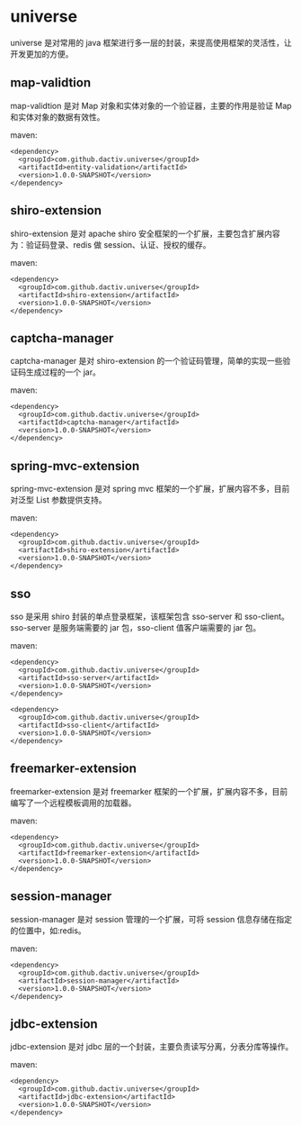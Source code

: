 # universe

universe 是对常用的 java 框架进行多一层的封装，来提高使用框架的灵活性，让开发更加的方便。

## map-validtion

map-validtion 是对 Map 对象和实体对象的一个验证器，主要的作用是验证 Map 和实体对象的数据有效性。

maven:

    <dependency>
      <groupId>com.github.dactiv.universe</groupId>
      <artifactId>entity-validation</artifactId>
      <version>1.0.0-SNAPSHOT</version>
    </dependency>

## shiro-extension

shiro-extension 是对 apache shiro 安全框架的一个扩展，主要包含扩展内容为：验证码登录、redis 做 session、认证、授权的缓存。

maven:

    <dependency>
      <groupId>com.github.dactiv.universe</groupId>
      <artifactId>shiro-extension</artifactId>
      <version>1.0.0-SNAPSHOT</version>
    </dependency>
    
## captcha-manager

captcha-manager 是对 shiro-extension 的一个验证码管理，简单的实现一些验证码生成过程的一个 jar。

maven:

    <dependency>
      <groupId>com.github.dactiv.universe</groupId>
      <artifactId>captcha-manager</artifactId>
      <version>1.0.0-SNAPSHOT</version>
    </dependency>

## spring-mvc-extension

spring-mvc-extension 是对 spring mvc 框架的一个扩展，扩展内容不多，目前对泛型 List 参数提供支持。

maven:

    <dependency>
      <groupId>com.github.dactiv.universe</groupId>
      <artifactId>shiro-extension</artifactId>
      <version>1.0.0-SNAPSHOT</version>
    </dependency>

## sso

sso 是采用 shiro 封装的单点登录框架，该框架包含 sso-server 和 sso-client。sso-server 是服务端需要的 jar 包，sso-client 值客户端需要的 jar 包。

maven:

    <dependency>
      <groupId>com.github.dactiv.universe</groupId>
      <artifactId>sso-server</artifactId>
      <version>1.0.0-SNAPSHOT</version>
    </dependency>

    <dependency>
      <groupId>com.github.dactiv.universe</groupId>
      <artifactId>sso-client</artifactId>
      <version>1.0.0-SNAPSHOT</version>
    </dependency>

## freemarker-extension

freemarker-extension 是对 freemarker 框架的一个扩展，扩展内容不多，目前编写了一个远程模板调用的加载器。

maven:

    <dependency>
      <groupId>com.github.dactiv.universe</groupId>
      <artifactId>freemarker-extension</artifactId>
      <version>1.0.0-SNAPSHOT</version>
    </dependency>

## session-manager

session-manager 是对 session 管理的一个扩展，可将 session 信息存储在指定的位置中，如:redis。

maven:

    <dependency>
      <groupId>com.github.dactiv.universe</groupId>
      <artifactId>session-manager</artifactId>
      <version>1.0.0-SNAPSHOT</version>
    </dependency>

## jdbc-extension

jdbc-extension 是对 jdbc 层的一个封装，主要负责读写分离，分表分库等操作。

maven:

    <dependency>
      <groupId>com.github.dactiv.universe</groupId>
      <artifactId>jdbc-extension</artifactId>
      <version>1.0.0-SNAPSHOT</version>
    </dependency>
